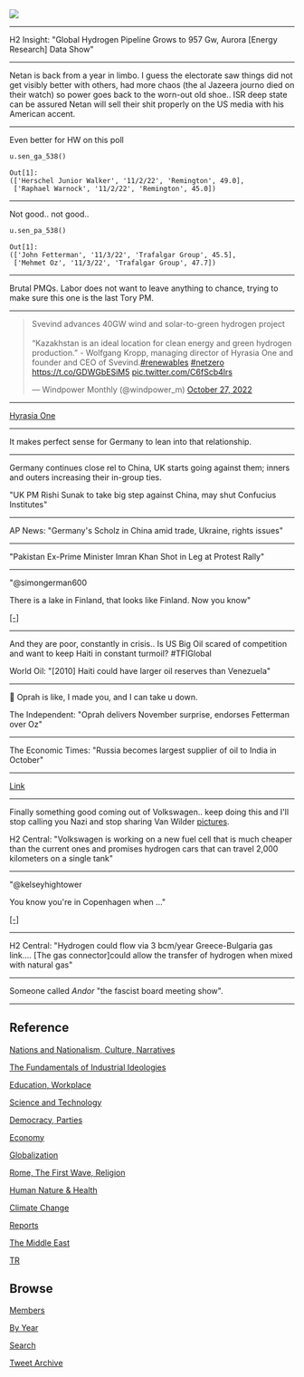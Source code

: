 <img src="https://drive.google.com/uc?export=view&id=1B2wf9R7AMH1d7Vw6e2mucLbIQ5NSjir7"/>

---

H2 Insight: "Global Hydrogen Pipeline Grows to 957 Gw, Aurora [Energy
Research] Data Show"

---

Netan is back from a year in limbo. I guess the electorate saw things
did not get visibly better with others, had more chaos (the al Jazeera
journo died on their watch) so power goes back to the worn-out old
shoe.. ISR deep state can be assured Netan will sell their shit
properly on the US media with his American accent.

---

Even better for HW on this poll

```python
u.sen_ga_538()
```

```text
Out[1]: 
(['Herschel Junior Walker', '11/2/22', 'Remington', 49.0],
 ['Raphael Warnock', '11/2/22', 'Remington', 45.0])
```

---

Not good.. not good.. 

```python
u.sen_pa_538()
```

```text
Out[1]: 
(['John Fetterman', '11/3/22', 'Trafalgar Group', 45.5],
 ['Mehmet Oz', '11/3/22', 'Trafalgar Group', 47.7])

```

---

Brutal PMQs. Labor does not want to leave anything to chance, trying
to make sure this one is the last Tory PM.

---

<blockquote class="twitter-tweet"><p lang="en" dir="ltr">Svevind advances 40GW wind and solar-to-green hydrogen project<br><br>“Kazakhstan is an ideal location for clean energy and green hydrogen production.” - Wolfgang Kropp, managing director of Hyrasia One and founder and CEO of Svevind.<a href="https://twitter.com/hashtag/renewables?src=hash&amp;ref_src=twsrc%5Etfw">#renewables</a> <a href="https://twitter.com/hashtag/netzero?src=hash&amp;ref_src=twsrc%5Etfw">#netzero</a> <a href="https://t.co/GDWGbESiM5">https://t.co/GDWGbESiM5</a> <a href="https://t.co/C6fScb4lrs">pic.twitter.com/C6fScb4lrs</a></p>&mdash; Windpower Monthly (@windpower_m) <a href="https://twitter.com/windpower_m/status/1585614863870615554?ref_src=twsrc%5Etfw">October 27, 2022</a></blockquote> <script async src="https://platform.twitter.com/widgets.js" charset="utf-8"></script>

---

[Hyrasia One](http://hyrasia.energy/)

---

It makes perfect sense for Germany to lean into that relationship.

---

Germany continues close rel to China, UK starts going against them;
inners and outers increasing their in-group ties.

"UK PM Rishi Sunak to take big step against China, may shut Confucius
Institutes"

---

AP News: "Germany's Scholz in China amid trade, Ukraine, rights issues"

---

"Pakistan Ex-Prime Minister Imran Khan Shot in Leg at Protest Rally"

---

"@simongerman600

There is a lake in Finland, that looks like Finland. Now you know"

[[-]](https://pbs.twimg.com/media/FgkwKLcWQAAGQos?format=jpg&name=small)

---

And they are poor, constantly in crisis.. Is US Big Oil scared of
competition and want to keep Haiti in constant turmoil? \#TFIGlobal

World Oil: "[2010] Haiti could have larger oil reserves than
Venezuela"

---

🤣 Oprah is like, I made you, and I can take u down.

The Independent: "Oprah delivers November surprise, endorses Fetterman
over Oz"

---

The Economic Times: "Russia becomes largest supplier of oil to India
in October"

---

[Link](https://drive.google.com/uc?export=view&id=1uYcmrhr-tdULmD6QDgs9cxEGzhCrH_69)

---

Finally something good coming out of Volkswagen.. keep doing this and
I'll stop calling you Nazi and stop sharing Van Wilder
[pictures](tweets/2022/vanwilder2.jpeg).

H2 Central: "Volkswagen is working on a new fuel cell that is much
cheaper than the current ones and promises hydrogen cars that can
travel 2,000 kilometers on a single tank"

---

"@kelseyhightower

You know you're in Copenhagen when …"

[[-]](https://pbs.twimg.com/media/FgpiKNfUcAAE_5m?format=jpg&name=small)

---

H2 Central: "Hydrogen could flow via 3 bcm/year Greece-Bulgaria gas
link.... [The gas connector]could allow the transfer of hydrogen when
mixed with natural gas"

---

Someone called *Andor* "the fascist board meeting show". 

---

## Reference

[Nations and Nationalism, Culture, Narratives](2013/02/nations-and-nationalism.html)

[The Fundamentals of Industrial Ideologies](2011/04/fundamentals-of-industrial-ideologies.html)

[Education, Workplace](2017/09/education-workplace.html)

[Science and Technology](2018/09/science-technology.html)

[Democracy, Parties](2016/11/democracy.html)

[Economy](2018/05/economy.html)

[Globalization](2018/09/globalization.html)

[Rome, The First Wave, Religion](2017/12/rome.html)

[Human Nature & Health](2020/07/human-nature.html)

[Climate Change](2018/12/climate.html)

[Reports](2019/05/reports.html)

[The Middle East](2019/07/middleeast.html)

[TR](../tr)

## Browse

[Members](2022/08/members.html)

[By Year](years.html)

[Search](search.html)

[Tweet Archive](tweets/index.html)


